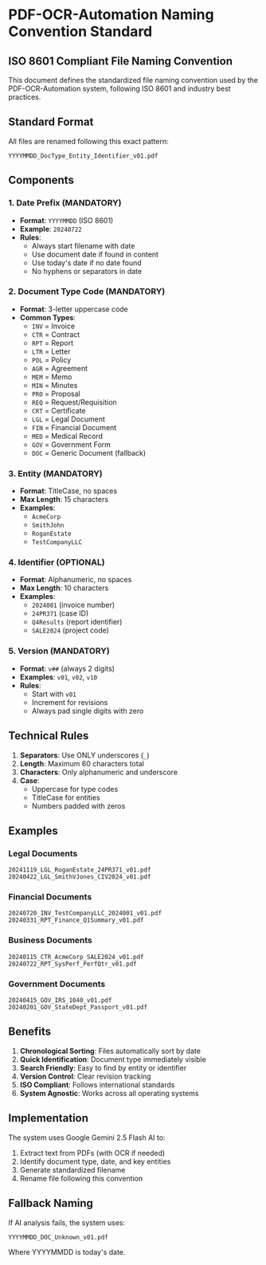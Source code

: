 # PDF-OCR-Automation Naming Convention Standard

## ISO 8601 Compliant File Naming Convention

This document defines the standardized file naming convention used by the PDF-OCR-Automation system, following ISO 8601 and industry best practices.

## Standard Format

All files are renamed following this exact pattern:
```
YYYYMMDD_DocType_Entity_Identifier_v01.pdf
```

## Components

### 1. Date Prefix (MANDATORY)
- **Format**: `YYYYMMDD` (ISO 8601)
- **Example**: `20240722`
- **Rules**:
  - Always start filename with date
  - Use document date if found in content
  - Use today's date if no date found
  - No hyphens or separators in date

### 2. Document Type Code (MANDATORY)
- **Format**: 3-letter uppercase code
- **Common Types**:
  - `INV` = Invoice
  - `CTR` = Contract
  - `RPT` = Report
  - `LTR` = Letter
  - `POL` = Policy
  - `AGR` = Agreement
  - `MEM` = Memo
  - `MIN` = Minutes
  - `PRO` = Proposal
  - `REQ` = Request/Requisition
  - `CRT` = Certificate
  - `LGL` = Legal Document
  - `FIN` = Financial Document
  - `MED` = Medical Record
  - `GOV` = Government Form
  - `DOC` = Generic Document (fallback)

### 3. Entity (MANDATORY)
- **Format**: TitleCase, no spaces
- **Max Length**: 15 characters
- **Examples**:
  - `AcmeCorp`
  - `SmithJohn`
  - `RoganEstate`
  - `TestCompanyLLC`

### 4. Identifier (OPTIONAL)
- **Format**: Alphanumeric, no spaces
- **Max Length**: 10 characters
- **Examples**:
  - `2024001` (invoice number)
  - `24PR371` (case ID)
  - `Q4Results` (report identifier)
  - `SALE2024` (project code)

### 5. Version (MANDATORY)
- **Format**: `v##` (always 2 digits)
- **Examples**: `v01`, `v02`, `v10`
- **Rules**:
  - Start with `v01`
  - Increment for revisions
  - Always pad single digits with zero

## Technical Rules

1. **Separators**: Use ONLY underscores (`_`)
2. **Length**: Maximum 60 characters total
3. **Characters**: Only alphanumeric and underscore
4. **Case**: 
   - Uppercase for type codes
   - TitleCase for entities
   - Numbers padded with zeros

## Examples

### Legal Documents
```
20241119_LGL_RoganEstate_24PR371_v01.pdf
20240422_LGL_SmithVJones_CIV2024_v01.pdf
```

### Financial Documents
```
20240720_INV_TestCompanyLLC_2024001_v01.pdf
20240331_RPT_Finance_Q1Summary_v01.pdf
```

### Business Documents
```
20240115_CTR_AcmeCorp_SALE2024_v01.pdf
20240722_RPT_SysPerf_PerfQtr_v01.pdf
```

### Government Documents
```
20240415_GOV_IRS_1040_v01.pdf
20240201_GOV_StateDept_Passport_v01.pdf
```

## Benefits

1. **Chronological Sorting**: Files automatically sort by date
2. **Quick Identification**: Document type immediately visible
3. **Search Friendly**: Easy to find by entity or identifier
4. **Version Control**: Clear revision tracking
5. **ISO Compliant**: Follows international standards
6. **System Agnostic**: Works across all operating systems

## Implementation

The system uses Google Gemini 2.5 Flash AI to:
1. Extract text from PDFs (with OCR if needed)
2. Identify document type, date, and key entities
3. Generate standardized filename
4. Rename file following this convention

## Fallback Naming

If AI analysis fails, the system uses:
```
YYYYMMDD_DOC_Unknown_v01.pdf
```
Where YYYYMMDD is today's date.